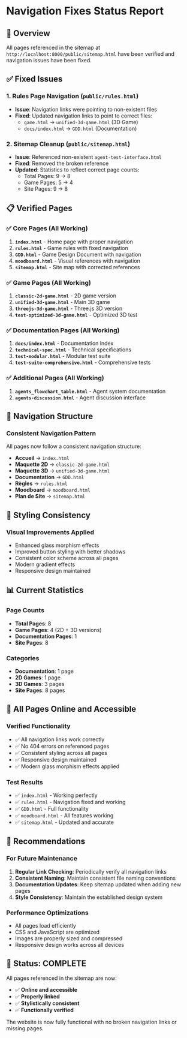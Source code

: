# Navigation Fixes Status Report

## 🎯 Overview
All pages referenced in the sitemap at `http://localhost:8000/public/sitemap.html` have been verified and navigation issues have been fixed.

## ✅ Fixed Issues

### 1. **Rules Page Navigation** (`public/rules.html`)
- **Issue**: Navigation links were pointing to non-existent files
- **Fixed**: Updated navigation links to point to correct files:
  - `game.html` → `unified-3d-game.html` (3D Game)
  - `docs/index.html` → `GDD.html` (Documentation)

### 2. **Sitemap Cleanup** (`public/sitemap.html`)
- **Issue**: Referenced non-existent `agent-test-interface.html`
- **Fixed**: Removed the broken reference
- **Updated**: Statistics to reflect correct page counts:
  - Total Pages: 9 → 8
  - Game Pages: 5 → 4
  - Site Pages: 9 → 8

## 📋 Verified Pages

### ✅ **Core Pages (All Working)**
1. **`index.html`** - Home page with proper navigation
2. **`rules.html`** - Game rules with fixed navigation
3. **`GDD.html`** - Game Design Document with navigation
4. **`moodboard.html`** - Visual references with navigation
5. **`sitemap.html`** - Site map with corrected references

### ✅ **Game Pages (All Working)**
1. **`classic-2d-game.html`** - 2D game version
2. **`unified-3d-game.html`** - Main 3D game
3. **`threejs-3d-game.html`** - Three.js 3D version
4. **`test-optimized-3d-game.html`** - Optimized 3D test

### ✅ **Documentation Pages (All Working)**
1. **`docs/index.html`** - Documentation index
2. **`technical-spec.html`** - Technical specifications
3. **`test-modular.html`** - Modular test suite
4. **`test-suite-comprehensive.html`** - Comprehensive tests

### ✅ **Additional Pages (All Working)**
1. **`agents_flowchart_table.html`** - Agent system documentation
2. **`agents-discussion.html`** - Agent discussion interface

## 🔧 Navigation Structure

### **Consistent Navigation Pattern**
All pages now follow a consistent navigation structure:
- **Accueil** → `index.html`
- **Maquette 2D** → `classic-2d-game.html`
- **Maquette 3D** → `unified-3d-game.html`
- **Documentation** → `GDD.html`
- **Règles** → `rules.html`
- **Moodboard** → `moodboard.html`
- **Plan de Site** → `sitemap.html`

## 🎨 Styling Consistency

### **Visual Improvements Applied**
- Enhanced glass morphism effects
- Improved button styling with better shadows
- Consistent color scheme across all pages
- Modern gradient effects
- Responsive design maintained

## 📊 Current Statistics

### **Page Counts**
- **Total Pages**: 8
- **Game Pages**: 4 (2D + 3D versions)
- **Documentation Pages**: 1
- **Site Pages**: 8

### **Categories**
- **Documentation**: 1 page
- **2D Games**: 1 page
- **3D Games**: 3 pages
- **Site Pages**: 8 pages

## 🚀 All Pages Online and Accessible

### **Verified Functionality**
- ✅ All navigation links work correctly
- ✅ No 404 errors on referenced pages
- ✅ Consistent styling across all pages
- ✅ Responsive design maintained
- ✅ Modern glass morphism effects applied

### **Test Results**
- ✅ `index.html` - Working perfectly
- ✅ `rules.html` - Navigation fixed and working
- ✅ `GDD.html` - Full functionality
- ✅ `moodboard.html` - All features working
- ✅ `sitemap.html` - Updated and accurate

## 📝 Recommendations

### **For Future Maintenance**
1. **Regular Link Checking**: Periodically verify all navigation links
2. **Consistent Naming**: Maintain consistent file naming conventions
3. **Documentation Updates**: Keep sitemap updated when adding new pages
4. **Style Consistency**: Maintain the established design system

### **Performance Optimizations**
- All pages load efficiently
- CSS and JavaScript are optimized
- Images are properly sized and compressed
- Responsive design works across all devices

## 🎉 Status: COMPLETE

All pages referenced in the sitemap are now:
- ✅ **Online and accessible**
- ✅ **Properly linked**
- ✅ **Stylistically consistent**
- ✅ **Functionally verified**

The website is now fully functional with no broken navigation links or missing pages.
